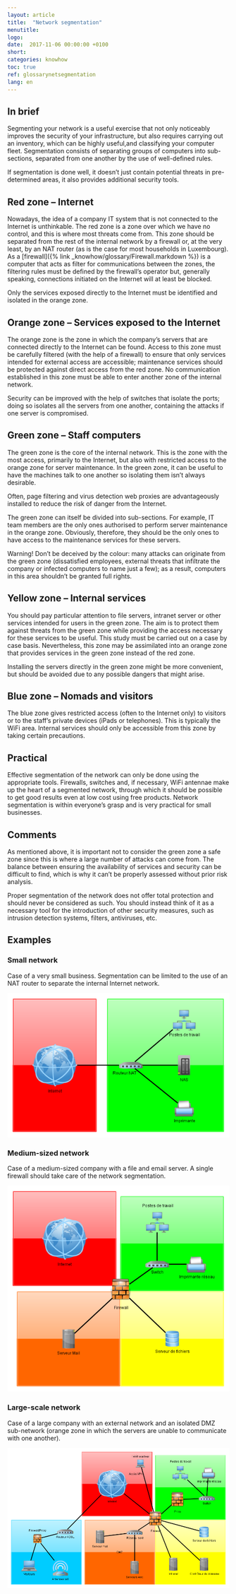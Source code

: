 ```yaml
---
layout: article
title:  "Network segmentation"
menutitle:
logo:
date:  2017-11-06 00:00:00 +0100
short:
categories: knowhow
toc: true
ref: glossarynetsegmentation
lang: en
---
```

## In brief
Segmenting your network is a useful exercise that not only noticeably improves the security of your infrastructure, but also requires carrying out an inventory, which can be highly useful,and classifying your computer fleet. Segmentation consists of separating groups of computers into sub-sections, separated from one another by the use of well-defined rules.

If segmentation is done well, it doesn’t just contain potential threats in pre-determined areas, it also provides additional security tools.

## Red zone – Internet
Nowadays, the idea of a company IT system that is not connected to the Internet is unthinkable. The red zone is a zone over which we have no control, and this is where most threats come from. This zone should be separated from the rest of the internal network by a firewall or, at the very least, by an NAT router (as is the case for most households in Luxembourg). As a [firewall]({% link _knowhow/glossary/Firewall.markdown %}) is a computer that acts as filter for communications between the zones, the filtering rules must be defined by the firewall’s operator but, generally speaking, connections initiated on the Internet will at least be blocked.

Only the services exposed directly to the Internet must be identified and isolated in the orange zone.

## Orange zone – Services exposed to the Internet
The orange zone is the zone in which the company’s servers that are connected directly to the Internet can be found. Access to this zone must be carefully filtered (with the help of a firewall) to ensure that only services intended for external access are accessible; maintenance services should be protected against direct access from the red zone. No communication established in this zone must be able to enter another zone of the internal network.

Security can be improved with the help of switches that isolate the ports; doing so isolates all the servers from one another, containing the attacks if one server is compromised.

## Green zone – Staff computers
The green zone is the core of the internal network. This is the zone with the most access, primarily to the Internet, but also with restricted access to the orange zone for server maintenance. In the green zone, it can be useful to have the machines talk to one another so isolating them isn’t always desirable.

Often, page filtering and virus detection web proxies are advantageously installed to reduce the risk of danger from the Internet.

The green zone can itself be divided into sub-sections. For example, IT team members are the only ones authorised to perform server maintenance in the orange zone. Obviously, therefore, they should be the only ones to have access to the maintenance services for these servers.

Warning! Don’t be deceived by the colour: many attacks can originate from the green zone (dissatisfied employees, external threats that infiltrate the company or infected computers to name just a few); as a result, computers in this area shouldn’t be granted full rights.

## Yellow zone – Internal services
You should pay particular attention to file servers, intranet server or other services intended for users in the green zone. The aim is to protect them against threats from the green zone while providing the access necessary for these services to be useful. This study must be carried out on a case by case basis. Nevertheless, this zone may be assimilated into an orange zone that provides services in the green zone instead of the red zone.

Installing the servers directly in the green zone might be more convenient, but should be avoided due to any possible dangers that might arise.

## Blue zone – Nomads and visitors
The blue zone gives restricted access (often to the Internet only) to visitors or to the staff’s private devices (iPads or telephones). This is typically the WiFi area. Internal services should only be accessible from this zone by taking certain precautions.

## Practical
Effective segmentation of the network can only be done using the appropriate tools. Firewalls, switches and, if necessary, WiFi antennae make up the heart of a segmented network, through which it should be possible to get good results even at low cost using free products. Network segmentation is within everyone’s grasp and is very practical for small businesses.

## Comments
As mentioned above, it is important not to consider the green zone a safe zone since this is where a large number of attacks can come from. The balance between ensuring the availability of services and security can be difficult to find, which is why it can’t be properly assessed without prior risk analysis.

Proper segmentation of the network does not offer total protection and should never be considered as such. You should instead think of it as a necessary tool for the introduction of other security measures, such as intrusion detection systems, filters, antiviruses, etc.

## Examples

### Small network
Case of a very small business. Segmentation can be limited to the use of an NAT router to separate the internal Internet network.

![Little network](/assets/img/knowhow/glossary/little-network.png)

### Medium-sized network
Case of a medium-sized company with a file and email server. A single firewall should take care of the network segmentation.

![Medium network](/assets/img/knowhow/glossary/medium-network.png)

### Large-scale network
Case of a large company with an external network and an isolated DMZ sub-network (orange zone in which the servers are unable to communicate with one another).

![Big network](/assets/img/knowhow/glossary/big-network.png)
